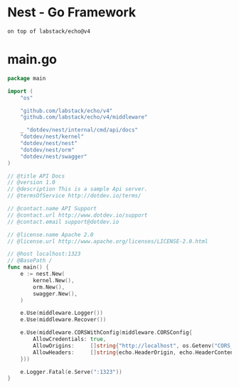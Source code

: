 # Nest - Go Framework
```on top of labstack/echo@v4```


# main.go
```go
package main

import (
	"os"

	"github.com/labstack/echo/v4"
	"github.com/labstack/echo/v4/middleware"

	_ "dotdev/nest/internal/cmd/api/docs"
	"dotdev/nest/kernel"
	"dotdev/nest/nest"
	"dotdev/nest/orm"
	"dotdev/nest/swagger"
)

// @title API Docs
// @version 1.0
// @description This is a sample Api server.
// @termsOfService http://dotdev.io/terms/

// @contact.name API Support
// @contact.url http://www.dotdev.io/support
// @contact.email support@dotdev.io

// @license.name Apache 2.0
// @license.url http://www.apache.org/licenses/LICENSE-2.0.html

// @host localhost:1323
// @BasePath /
func main() {
	e := nest.New(
		kernel.New(),
		orm.New(),
		swagger.New(),
	)

	e.Use(middleware.Logger())
	e.Use(middleware.Recover())

	e.Use(middleware.CORSWithConfig(middleware.CORSConfig{
		AllowCredentials: true,
		AllowOrigins:     []string{"http://localhost", os.Getenv("CORS_ORIGIN")},
		AllowHeaders:     []string{echo.HeaderOrigin, echo.HeaderContentType, echo.HeaderAccept, echo.HeaderAuthorization},
	}))

	e.Logger.Fatal(e.Serve(":1323"))
}
```
